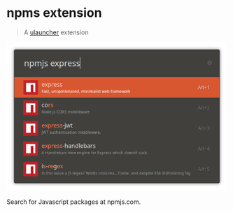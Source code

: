 # npms extension

> A [ulauncher](https://ulauncher.io/) extension

![screenshot](screenshot.png)

Search for Javascript packages at npmjs.com.

